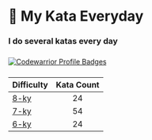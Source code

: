 # 🥋 My Kata Everyday

### I do several katas every day

###

[![Codewarrior Profile Badges](https://www.codewars.com/users/Comediant24/badges/large)](https://www.codewars.com/users/Comediant24)

###

| Difficulty                                                     | Kata Count |
| -------------------------------------------------------------- | :--------: |
| [8-ky](https://github.com/Comediant24/codewars/tree/main/8-ky) |     24     |
| [7-ky](https://github.com/Comediant24/codewars/tree/main/7-ky) |     54     |
| [6-ky](https://github.com/Comediant24/codewars/tree/main/6-ky) |     24     |
